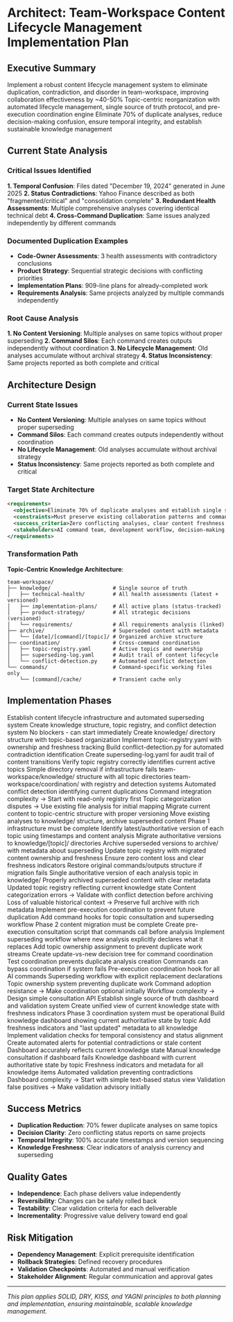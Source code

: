 # Architect: Team-Workspace Content Lifecycle Management Implementation Plan

## Executive Summary

<summary>
  <objective>Implement a robust content lifecycle management system to eliminate duplication, contradiction, and disorder in team-workspace, improving collaboration effectiveness by ~40-50%</objective>
  <approach>Topic-centric reorganization with automated lifecycle management, single source of truth protocol, and pre-execution coordination engine</approach>
  <value>Eliminate 70% of duplicate analyses, reduce decision-making confusion, ensure temporal integrity, and establish sustainable knowledge management</value>
</summary>

## Current State Analysis

### Critical Issues Identified

**1. Temporal Confusion**: Files dated "December 19, 2024" generated in June 2025
**2. Status Contradictions**: Yahoo Finance described as both "fragmented/critical" and "consolidation complete"
**3. Redundant Health Assessments**: Multiple comprehensive analyses covering identical technical debt
**4. Cross-Command Duplication**: Same issues analyzed independently by different commands

### Documented Duplication Examples

- **Code-Owner Assessments**: 3 health assessments with contradictory conclusions
- **Product Strategy**: Sequential strategic decisions with conflicting priorities
- **Implementation Plans**: 909-line plans for already-completed work
- **Requirements Analysis**: Same projects analyzed by multiple commands independently

### Root Cause Analysis

**1. No Content Versioning**: Multiple analyses on same topics without proper superseding
**2. Command Silos**: Each command creates outputs independently without coordination
**3. No Lifecycle Management**: Old analyses accumulate without archival strategy
**4. Status Inconsistency**: Same projects reported as both complete and critical

## Architecture Design

### Current State Issues
- **No Content Versioning**: Multiple analyses on same topics without proper superseding
- **Command Silos**: Each command creates outputs independently without coordination
- **No Lifecycle Management**: Old analyses accumulate without archival strategy
- **Status Inconsistency**: Same projects reported as both complete and critical

### Target State Architecture

```xml
<requirements>
  <objective>Eliminate 70% of duplicate analyses and establish single source of truth for all team-workspace knowledge</objective>
  <constraints>Must preserve existing collaboration patterns and command independence while adding coordination layer</constraints>
  <success_criteria>Zero conflicting analyses, clear content freshness indicators, automated superseding workflow</success_criteria>
  <stakeholders>AI command team, development workflow, decision-making processes</stakeholders>
</requirements>
```

### Transformation Path

**Topic-Centric Knowledge Architecture**:
```
team-workspace/
├── knowledge/                    # Single source of truth
│   ├── technical-health/         # All health assessments (latest + versioned)
│   ├── implementation-plans/     # All active plans (status-tracked)
│   ├── product-strategy/         # All strategic decisions (versioned)
│   └── requirements/             # All requirements analysis (linked)
├── archive/                      # Superseded content with metadata
│   └── [date]/[command]/[topic]/ # Organized archive structure
├── coordination/                 # Cross-command coordination
│   ├── topic-registry.yaml       # Active topics and ownership
│   ├── superseding-log.yaml      # Audit trail of content lifecycle
│   └── conflict-detection.py     # Automated conflict detection
└── commands/                     # Command-specific working files only
    └── [command]/cache/          # Transient cache only
```

## Implementation Phases

<phase number="1" estimated_effort="2 days">
  <objective>Establish content lifecycle infrastructure and automated superseding system</objective>
  <scope>Create knowledge structure, topic registry, and conflict detection system</scope>
  <dependencies>No blockers - can start immediately</dependencies>

  <implementation>
    <step>Create knowledge/ directory structure with topic-based organization</step>
    <step>Implement topic-registry.yaml with ownership and freshness tracking</step>
    <step>Build conflict-detection.py for automated contradiction identification</step>
    <step>Create superseding-log.yaml for audit trail of content transitions</step>
    <validation>Verify topic registry correctly identifies current active topics</validation>
    <rollback>Simple directory removal if infrastructure fails</rollback>
  </implementation>

  <deliverables>
    <deliverable>team-workspace/knowledge/ structure with all topic directories</deliverable>
    <deliverable>team-workspace/coordination/ with registry and detection systems</deliverable>
    <deliverable>Automated conflict detection identifying current duplications</deliverable>
  </deliverables>

  <risks>
    <risk>Command integration complexity → Start with read-only registry first</risk>
    <risk>Topic categorization disputes → Use existing file analysis for initial mapping</risk>
  </risks>
</phase>

<phase number="2" estimated_effort="1 day">
  <objective>Migrate current content to topic-centric structure with proper versioning</objective>
  <scope>Move existing analyses to knowledge/ structure, archive superseded content</scope>
  <dependencies>Phase 1 infrastructure must be complete</dependencies>

  <implementation>
    <step>Identify latest/authoritative version of each topic using timestamps and content analysis</step>
    <step>Migrate authoritative versions to knowledge/[topic]/ directories</step>
    <step>Archive superseded versions to archive/ with metadata about superseding</step>
    <step>Update topic registry with migrated content ownership and freshness</step>
    <validation>Ensure zero content loss and clear freshness indicators</validation>
    <rollback>Restore original commands/outputs structure if migration fails</rollback>
  </implementation>

  <deliverables>
    <deliverable>Single authoritative version of each analysis topic in knowledge/</deliverable>
    <deliverable>Properly archived superseded content with clear metadata</deliverable>
    <deliverable>Updated topic registry reflecting current knowledge state</deliverable>
  </deliverables>

  <risks>
    <risk>Content categorization errors → Validate with conflict detection before archiving</risk>
    <risk>Loss of valuable historical context → Preserve full archive with rich metadata</risk>
  </risks>
</phase>

<phase number="3" estimated_effort="2 days">
  <objective>Implement pre-execution coordination to prevent future duplication</objective>
  <scope>Add command hooks for topic consultation and superseding workflow</scope>
  <dependencies>Phase 2 content migration must be complete</dependencies>

  <implementation>
    <step>Create pre-execution consultation script that commands call before analysis</step>
    <step>Implement superseding workflow where new analysis explicitly declares what it replaces</step>
    <step>Add topic ownership assignment to prevent duplicate work streams</step>
    <step>Create update-vs-new decision tree for command coordination</step>
    <validation>Test coordination prevents duplicate analysis creation</validation>
    <rollback>Commands can bypass coordination if system fails</rollback>
  </implementation>

  <deliverables>
    <deliverable>Pre-execution coordination hook for all AI commands</deliverable>
    <deliverable>Superseding workflow with explicit replacement declarations</deliverable>
    <deliverable>Topic ownership system preventing duplicate work</deliverable>
  </deliverables>

  <risks>
    <risk>Command adoption resistance → Make coordination optional initially</risk>
    <risk>Workflow complexity → Design simple consultation API</risk>
  </risks>
</phase>

<phase number="4" estimated_effort="1 day">
  <objective>Establish single source of truth dashboard and validation system</objective>
  <scope>Create unified view of current knowledge state with freshness indicators</scope>
  <dependencies>Phase 3 coordination system must be operational</dependencies>

  <implementation>
    <step>Build knowledge dashboard showing current authoritative state by topic</step>
    <step>Add freshness indicators and "last updated" metadata to all knowledge</step>
    <step>Implement validation checks for temporal consistency and status alignment</step>
    <step>Create automated alerts for potential contradictions or stale content</step>
    <validation>Dashboard accurately reflects current knowledge state</validation>
    <rollback>Manual knowledge consultation if dashboard fails</rollback>
  </implementation>

  <deliverables>
    <deliverable>Knowledge dashboard with current authoritative state by topic</deliverable>
    <deliverable>Freshness indicators and metadata for all knowledge items</deliverable>
    <deliverable>Automated validation preventing contradictions</deliverable>
  </deliverables>

  <risks>
    <risk>Dashboard complexity → Start with simple text-based status view</risk>
    <risk>Validation false positives → Make validation advisory initially</risk>
  </risks>
</phase>

## Success Metrics

- **Duplication Reduction**: 70% fewer duplicate analyses on same topics
- **Decision Clarity**: Zero conflicting status reports on same projects
- **Temporal Integrity**: 100% accurate timestamps and version sequencing
- **Knowledge Freshness**: Clear indicators of analysis currency and superseding

## Quality Gates

- **Independence**: Each phase delivers value independently
- **Reversibility**: Changes can be safely rolled back
- **Testability**: Clear validation criteria for each deliverable
- **Incrementality**: Progressive value delivery toward end goal

## Risk Mitigation

- **Dependency Management**: Explicit prerequisite identification
- **Rollback Strategies**: Defined recovery procedures
- **Validation Checkpoints**: Automated and manual verification
- **Stakeholder Alignment**: Regular communication and approval gates

---

_This plan applies SOLID, DRY, KISS, and YAGNI principles to both planning and implementation, ensuring maintainable, scalable knowledge management._
